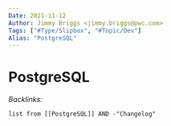 ```yaml
---
Date: 2021-11-12
Author: Jimmy Briggs <jimmy.briggs@pwc.com>
Tags: ["#Type/Slipbox", "#Topic/Dev"]
Alias: "PostgreSQL"
---
```


# PostgreSQL

*Backlinks:*

```dataview
list from [[PostgreSQL]] AND -"Changelog"
```